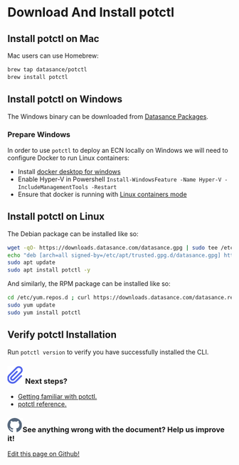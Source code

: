 # Download And Install potctl

## Install potctl on Mac

Mac users can use Homebrew:

```bash
brew tap datasance/potctl
brew install potctl
```

## Install potctl on Windows

The Windows binary can be downloaded from [Datasance Packages](https://github.com/Datasance/potctl/releases/download/v1.2.1/potctl.exe).

### Prepare Windows

In order to use `potctl` to deploy an ECN locally on Windows we will need to configure Docker to run Linux containers:

- Install [docker desktop for windows](https://download.docker.com/win/stable/Docker%20Desktop%20Installer.exe)
- Enable Hyper-V in Powershell `Install-WindowsFeature -Name Hyper-V -IncludeManagementTools -Restart`
- Ensure that docker is running with [Linux containers mode](https://docs.docker.com/docker-for-windows/#switch-between-windows-and-linux-containers)

## Install potctl on Linux

The Debian package can be installed like so:

```bash
wget -qO- https://downloads.datasance.com/datasance.gpg | sudo tee /etc/apt/trusted.gpg.d/datasance.gpg >/dev/null
echo "deb [arch=all signed-by=/etc/apt/trusted.gpg.d/datasance.gpg] https://downloads.datasance.com/deb stable main" | sudo tee /etc/apt/sources.list.d/datansance.list >/dev/null
sudo apt update
sudo apt install potctl -y

```

And similarly, the RPM package can be installed like so:

```bash
cd /etc/yum.repos.d ; curl https://downloads.datasance.com/datasance.repo -LO
sudo yum update
sudo yum install potctl
```

## Verify potctl Installation

Run `potctl version` to verify you have successfully installed the CLI.

<aside class="notifications note">
  <h3><img src="/images/icos/ico-note.svg" alt=""> Next steps?</h3>
  <ul>
    <li><a href="#/./ioFog_3.0/getting-familiar.html">Getting familiar with potctl.</a></li>
    <li><a href="#/./ioFog_3.0/reference-potctl/reference-kinds">potctl reference.</a></li>
  <ul>
</aside>

<aside class="notifications contribute">
  <h3><img src="/images/icos/ico-github.svg" alt="">See anything wrong with the document? Help us improve it!</h3>
  <a href="https://github.com/eclipse-iofog/iofog.org/edit/develop/content/docs/3.0/potctl/download.md"
    target="_blank">
    <p>Edit this page on Github!</p>
  </a>
</aside>
